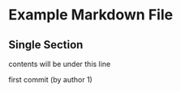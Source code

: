 # Example Markdown File

## Single Section

contents will be under this line

first commit (by author 1)
